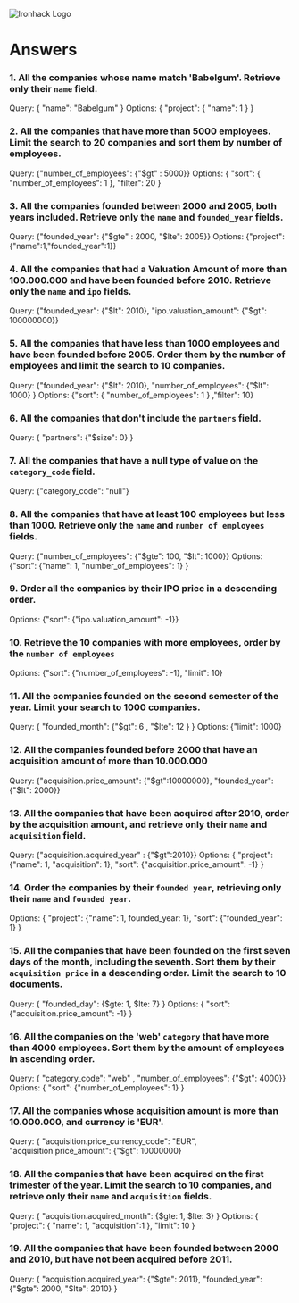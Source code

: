 ![Ironhack Logo](https://i.imgur.com/1QgrNNw.png)

# Answers

### 1. All the companies whose name match 'Babelgum'. Retrieve only their `name` field.

Query:
{ "name": "Babelgum" }
Options:
{ "project": { "name": 1 } }

### 2. All the companies that have more than 5000 employees. Limit the search to 20 companies and sort them by **number of employees**.

Query: {"number_of_employees": {"\$gt" : 5000}}
Options:
{ "sort": { "number_of_employees": 1 }, "filter": 20 }

### 3. All the companies founded between 2000 and 2005, both years included. Retrieve only the `name` and `founded_year` fields.

Query:
{"founded_year": {"$gte" : 2000, "$lte": 2005}}
Options:
{"project": {"name":1,"founded_year":1}}

### 4. All the companies that had a Valuation Amount of more than 100.000.000 and have been founded before 2010. Retrieve only the `name` and `ipo` fields.

Query:
{"founded_year": {"$lt": 2010}, "ipo.valuation_amount": {"$gt": 100000000}}

### 5. All the companies that have less than 1000 employees and have been founded before 2005. Order them by the number of employees and limit the search to 10 companies.

Query:
{"founded_year": {"$lt": 2010}, "number_of_employees": {"$lt": 1000} }
Options:
{"sort": { "number_of_employees": 1 } ,"filter": 10}

### 6. All the companies that don't include the `partners` field.

Query: { "partners": {"\$size": 0} }

### 7. All the companies that have a null type of value on the `category_code` field.

Query: {"category_code": "null"}

### 8. All the companies that have at least 100 employees but less than 1000. Retrieve only the `name` and `number of employees` fields.

Query:
{"number_of_employees": {"$gte": 100, "$lt": 1000}}
Options:
{"sort": {"name": 1, "number_of_employees": 1} }

### 9. Order all the companies by their IPO price in a descending order.

Options:
{"sort": {"ipo.valuation_amount": -1}}

### 10. Retrieve the 10 companies with more employees, order by the `number of employees`

Options:
{"sort": {"number_of_employees": -1}, "limit": 10}

### 11. All the companies founded on the second semester of the year. Limit your search to 1000 companies.

Query:
{ "founded_month": {"$gt": 6 , "$lte": 12 } }
Options:
{"limit": 1000}

### 12. All the companies founded before 2000 that have an acquisition amount of more than 10.000.000

Query:
{"acquisition.price_amount": {"$gt":10000000}, "founded_year": {"$lt": 2000}}

### 13. All the companies that have been acquired after 2010, order by the acquisition amount, and retrieve only their `name` and `acquisition` field.

Query:
{"acquisition.acquired_year" : {"\$gt":2010}}
Options:
{
"project": {"name": 1, "acquisition": 1},
"sort": {"acquisition.price_amount": -1}
}

### 14. Order the companies by their `founded year`, retrieving only their `name` and `founded year`.

Options:
{
"project": {"name": 1, founded_year: 1},
"sort": {"founded_year": 1}
}

### 15. All the companies that have been founded on the first seven days of the month, including the seventh. Sort them by their `acquisition price` in a descending order. Limit the search to 10 documents.

Query:
{ "founded_day": {$gte: 1, $lte: 7} }
Options:
{
"sort": {"acquisition.price_amount": -1}
}

### 16. All the companies on the 'web' `category` that have more than 4000 employees. Sort them by the amount of employees in ascending order.

Query:
{ "category_code": "web" , "number_of_employees": {"\$gt": 4000}}
Options:
{
"sort": {"number_of_employees": 1}
}

### 17. All the companies whose acquisition amount is more than 10.000.000, and currency is 'EUR'.

Query:
{ "acquisition.price_currency_code": "EUR", "acquisition.price_amount": {"\$gt": 10000000}

### 18. All the companies that have been acquired on the first trimester of the year. Limit the search to 10 companies, and retrieve only their `name` and `acquisition` fields.

Query:
{ "acquisition.acquired_month": {$gte: 1, $lte: 3} }
Options:
{
"project": { "name": 1, "acquisition":1 },
"limit": 10
}

### 19. All the companies that have been founded between 2000 and 2010, but have not been acquired before 2011.

Query:
{ "acquisition.acquired_year": {"$gte": 2011},  "founded_year": {"$gte": 2000, "\$lte": 2010} }
